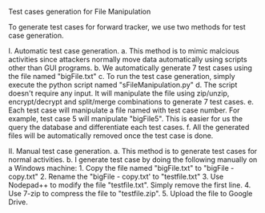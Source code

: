 Test cases generation for File Manipulation

To generate test cases for forward tracker, we use two methods for test case generation.

I. Automatic test case generation.
	a. This method is to mimic malcious activities since attackers normally move data automatically using scripts other than GUI programs.
	b. We automatically generate 7 test cases using the file named "bigFile.txt"
	c. To run the test case generation, simply execute the python script named "sFileManipulation.py"
	d. The script doesn't require any input. It will manipulate the file using zip/unzip, encrypt/decrypt and split/merge combinations to generate 7 test cases.
	e. Each test case will manipulate a file named with test case number. For example, test case 5 will manipulate "bigFile5". This is easier for us the query the database and differentiate each test cases.
	f. All the generated files will be automatically removed once the test case is done.

II. Manual test case generation.
	a. This method is to generate test cases for normal activities.
	b. I generate test case by doing the following manually on a Windows machine:
		1. Copy the file named "bigFile.txt" to "bigFile - copy.txt"
		2. Rename the "bigFile - copy.txt' to "testfile.txt"
		3. Use Nodepad++ to modify the file "testfile.txt". Simply remove the first line.
		4. Use 7-zip to compress the file to "testfile.zip".
		5. Upload the file to Google Drive.
